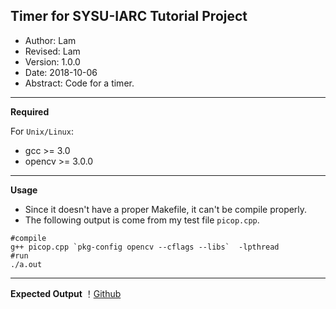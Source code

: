 ## Timer for SYSU-IARC Tutorial Project
* Author: Lam
* Revised: Lam
* Version: 1.0.0
* Date: 2018-10-06
* Abstract: Code for a timer.
***
**Required**

For `Unix/Linux`:
* gcc >= 3.0
* opencv >= 3.0.0
***
**Usage**

* Since it doesn't have a proper Makefile, it can't be compile properly.
* The following output is come from my test file `picop.cpp`.
```
#compile  
g++ picop.cpp `pkg-config opencv --cflags --libs`  -lpthread  
#run  
./a.out
```
***
**Expected Output**
！[Github](backup/LAM林建乐/2_week/timer_exercise/output.png )
